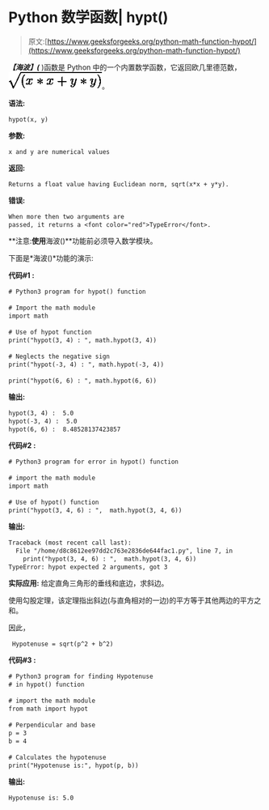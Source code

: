 # Python 数学函数| hypt()

> 原文:[https://www.geeksforgeeks.org/python-math-function-hypot/](https://www.geeksforgeeks.org/python-math-function-hypot/)

***【海波】(*** )函数是 Python 中的一个内置数学函数，它返回欧几里德范数，![ \sqrt{(x*x + y*y)} ](img/e05e95ebfcfac71d28d4268b22ed6470.png "Rendered by QuickLaTeX.com")。

**语法:**

```
hypot(x, y) 
```

**参数:**

```
x and y are numerical values 
```

**返回:**

```
Returns a float value having Euclidean norm, sqrt(x*x + y*y). 
```

**错误:**

```
When more then two arguments are 
passed, it returns a <font color="red">TypeError</font>.
```

**注意:**使用**海波()**功能前必须导入数学模块。

下面是*海波()*功能的演示:

**代码#1 :**

```
# Python3 program for hypot() function 

# Import the math module
import math

# Use of hypot function
print("hypot(3, 4) : ", math.hypot(3, 4))

# Neglects the negative sign
print("hypot(-3, 4) : ", math.hypot(-3, 4))

print("hypot(6, 6) : ", math.hypot(6, 6))
```

**输出:**

```
hypot(3, 4) :  5.0
hypot(-3, 4) :  5.0
hypot(6, 6) :  8.48528137423857

```

**代码#2 :**

```
# Python3 program for error in hypot() function 

# import the math module
import math

# Use of hypot() function
print("hypot(3, 4, 6) : ",  math.hypot(3, 4, 6))
```

**输出:**

```
Traceback (most recent call last):
  File "/home/d8c8612ee97dd2c763e2836de644fac1.py", line 7, in 
    print("hypot(3, 4, 6) : ",  math.hypot(3, 4, 6))
TypeError: hypot expected 2 arguments, got 3

```

**实际应用:**
给定直角三角形的垂线和底边，求斜边。

使用勾股定理，该定理指出斜边(与直角相对的一边)的平方等于其他两边的平方之和。

因此，

```
 Hypotenuse = sqrt(p^2 + b^2) 
```

**代码#3 :**

```
# Python3 program for finding Hypotenuse
# in hypot() function 

# import the math module
from math import hypot

# Perpendicular and base
p = 3
b = 4

# Calculates the hypotenuse
print("Hypotenuse is:", hypot(p, b))
```

**输出:**

```
Hypotenuse is: 5.0

```